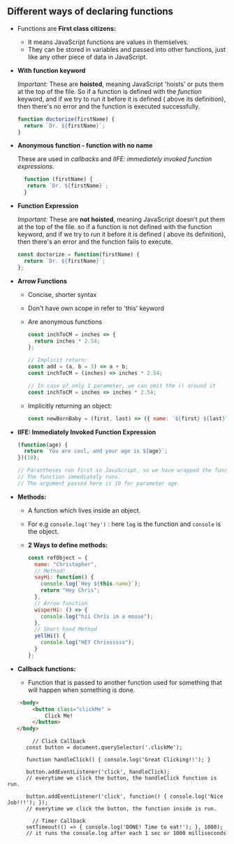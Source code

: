 ## Different ways of declaring functions

- Functions are **First class citizens:**

  - It means JavaScript functions are values in themselves. 
  - They can be stored in variables and passed into other functions, 
      just like any other piece of data in JavaScript. 

- **With function keyword**

  _Important:_ These are **hoisted**, meaning JavaScript 'hoists' or puts them at the top of the file. 
So if a function is defined with the _function_ keyword, and if we try to run it before it is defined ( above its definition), 
then there's no error and the function is executed successfully.

  ```javascript
  function doctorize(firstName) {
    return `Dr. ${firstName}`;
  }
  ```

- **Anonymous function - function with no name**

  These are used in _callbacks_ and _IIFE: immediately invoked function expressions_.

  ```javascript
    function (firstName) {
     return `Dr. ${firstName}`;
    }

  ```

- **Function Expression**

  _Important:_ These are **not hoisted**, meaning JavaScript doesn't put them at the top of the file. 
 so if a function is not defined with the function keyword, and if we try to run it  before it is defined ( above its definition), 
then there's an error and the function fails to execute.

  ```javascript
  const doctorize = function(firstName) {
    return `Dr. ${firstName}`;
  };
  ```

- **Arrow Functions**

  - Concise, shorter syntax

  - Don't have own scope in refer to 'this' keyword

  - Are anonymous functions

    ```javascript
    const inchToCM = inches => {
      return inches * 2.54;
    };

    // Implicit return: 
    const add = (a, b = 3) => a + b; 
    const inchToCM = (inches) => inches * 2.54;

    // In case of only 1 parameter, we can omit the () around it 
    const inchToCM = inches => inches * 2.54;
    ```

  - Implicitly returning an object:

    ```javascript
    const newBornBaby = (first, last) => ({ name: `${first} ${last}`, age: 0 });
    ```

- **IIFE: Immediately Invoked Function Expression**

  ```javascript
  (function(age) {
    return `You are cool, and your age is ${age}`;
  })(10);

  // Parantheses run first in JavaScript, so we have wrapped the function in ().
  // The function immediately runs.
  // The argument passed here is 10 for parameter age.
  ```

- **Methods:**

  - A function which lives inside an object.

  - For e.g `console.log('hey')` : here `log` is the function and `console` is the object.

  - **2 Ways to define methods:**

    ```javascript
    const refObject = {
      name: "Christopher",
      // Method!
      sayHi: function() {
        console.log(`Hey ${this.name}`);
        return "Hey Chris";
      },
      // Arrow function
      wisperHi: () => {
        console.log("hii Chris im a mouse");
      },
      // Short hand Method
      yellHi() {
        console.log("HEY Chrissssss");
      }
    };
    ```

- **Callback functions:**

  - Function that is passed to another function used for something that will happen when something is done.

```HTML
	<body>
        <button class="clickMe" >
	        Click Me!
        </button>
   </body>
```
```Javascript:
        // Click Callback 
      const button = document.querySelector('.clickMe');

      function handleClick() { console.log('Great Clicking!!'); }

      button.addEventListener('click', handleClick); 
      // everytime we click the button, the handleClick function is run.

      button.addEventListener('click', function() { console.log('Nice Job!!!'); }); 
      // everytime we click the button, the function inside is run.

        // Timer Callback 
      setTimeout(() => { console.log('DONE! Time to eat!'); }, 1000); 
      // it runs the console.log after each 1 sec or 1000 milliseconds
```
